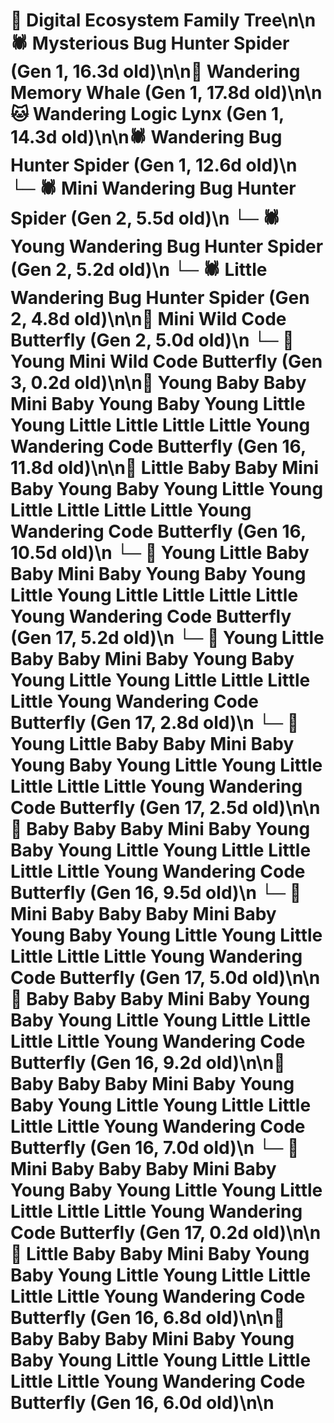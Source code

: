 # 🌳 Digital Ecosystem Family Tree\n\n🕷️ Mysterious Bug Hunter Spider (Gen 1, 16.3d old)\n\n🐋 Wandering Memory Whale (Gen 1, 17.8d old)\n\n🐱 Wandering Logic Lynx (Gen 1, 14.3d old)\n\n🕷️ Wandering Bug Hunter Spider (Gen 1, 12.6d old)\n  └─ 🕷️ Mini Wandering Bug Hunter Spider (Gen 2, 5.5d old)\n  └─ 🕷️ Young Wandering Bug Hunter Spider (Gen 2, 5.2d old)\n  └─ 🕷️ Little Wandering Bug Hunter Spider (Gen 2, 4.8d old)\n\n🦋 Mini Wild Code Butterfly (Gen 2, 5.0d old)\n  └─ 🦋 Young Mini Wild Code Butterfly (Gen 3, 0.2d old)\n\n🦋 Young Baby Baby Mini Baby Young Baby Young Little Young Little Little Little Little Young Wandering Code Butterfly (Gen 16, 11.8d old)\n\n🦋 Little Baby Baby Mini Baby Young Baby Young Little Young Little Little Little Little Young Wandering Code Butterfly (Gen 16, 10.5d old)\n  └─ 🦋 Young Little Baby Baby Mini Baby Young Baby Young Little Young Little Little Little Little Young Wandering Code Butterfly (Gen 17, 5.2d old)\n  └─ 🦋 Young Little Baby Baby Mini Baby Young Baby Young Little Young Little Little Little Little Young Wandering Code Butterfly (Gen 17, 2.8d old)\n  └─ 🦋 Young Little Baby Baby Mini Baby Young Baby Young Little Young Little Little Little Little Young Wandering Code Butterfly (Gen 17, 2.5d old)\n\n🦋 Baby Baby Baby Mini Baby Young Baby Young Little Young Little Little Little Little Young Wandering Code Butterfly (Gen 16, 9.5d old)\n  └─ 🦋 Mini Baby Baby Baby Mini Baby Young Baby Young Little Young Little Little Little Little Young Wandering Code Butterfly (Gen 17, 5.0d old)\n\n🦋 Baby Baby Baby Mini Baby Young Baby Young Little Young Little Little Little Little Young Wandering Code Butterfly (Gen 16, 9.2d old)\n\n🦋 Baby Baby Baby Mini Baby Young Baby Young Little Young Little Little Little Little Young Wandering Code Butterfly (Gen 16, 7.0d old)\n  └─ 🦋 Mini Baby Baby Baby Mini Baby Young Baby Young Little Young Little Little Little Little Young Wandering Code Butterfly (Gen 17, 0.2d old)\n\n🦋 Little Baby Baby Mini Baby Young Baby Young Little Young Little Little Little Little Young Wandering Code Butterfly (Gen 16, 6.8d old)\n\n🦋 Baby Baby Baby Mini Baby Young Baby Young Little Young Little Little Little Little Young Wandering Code Butterfly (Gen 16, 6.0d old)\n\n
